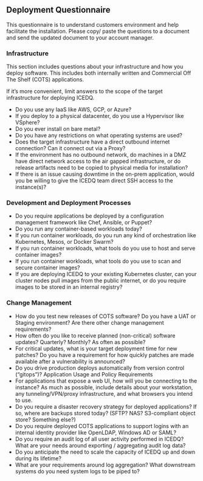 ## Deployment Questionnaire
This questionnaire is to understand customers environment and help facilitate the installation. Please copy/ paste the questions to a document and send the updated document to your account manager.  

### Infrastructure

This section includes questions about your infrastructure and how you deploy software. This includes both internally written and Commercial Off The Shelf (COTS) applications.

If it’s more convenient, limit answers to the scope of the target infrastructure for deploying ICEDQ.

* Do you use any IaaS like AWS, GCP, or Azure?
* If you deploy to a physical datacenter, do you use a Hypervisor like VSphere?
* Do you ever install on bare metal?
* Do you have any restrictions on what operating systems are used?
* Does the target infrastructure have a direct outbound internet connection? Can it connect out via a Proxy?
* If the environment has no outbound network, do machines in a DMZ have direct network access to the air gapped infrastructure, or do release artifacts need to be copied to physical media for installation?
* If there is an issue causing downtime in the on-prem application, would you be willing to give the ICEDQ team direct SSH access to the instance(s)?

### Development and Deployment Processes

* Do you require applications be deployed by a configuration management framework like Chef, Ansible, or Puppet?
* Do you run any container-based workloads today?
* If you run container workloads, do you run any kind of orchestration like Kubernetes, Mesos, or Docker Swarm?
* If you run container workloads, what tools do you use to host and serve container images?
* If you run container workloads, what tools do you use to scan and secure container images?
* If you are deploying ICEDQ to your existing Kubernetes cluster, can your cluster nodes pull images from the public internet, or do you require images to be stored in an internal registry?

### Change Management

* How do you test new releases of COTS software? Do you have a UAT or Staging environment? Are there other change management requirements?
* How often do you like to receive planned (non-critical) software updates? Quarterly? Monthly? As often as possible?
* For critical updates, what is your target deployment time for new patches? Do you have a requirement for how quickly patches are made available after a vulnerability is announced?
* Do you drive production deploys automatically from version control (“gitops”)?
Application Usage and Policy Requirements
* For applications that expose a web UI, how will you be connecting to the instance? As much as possible, include details about your workstation, any tunneling/VPN/proxy infrastructure, and what browsers you intend to use.
* Do you require a disaster recovery strategy for deployed applications? If so, where are backups stored today? (SFTP? NAS? S3-compliant object store? Something else?)
* Do you require deployed COTS applications to support logins with an internal identity provider like OpenLDAP, Windows AD or SAML?
* Do you require an audit log of all user activity performed in ICEDQ? What are your needs around exporting / aggregating audit log data?
* Do you anticipate the need to scale the capacity of ICEDQ up and down during its lifetime?
* What are your requirements around log aggregation? What downstream systems do you need system logs to be piped to?
